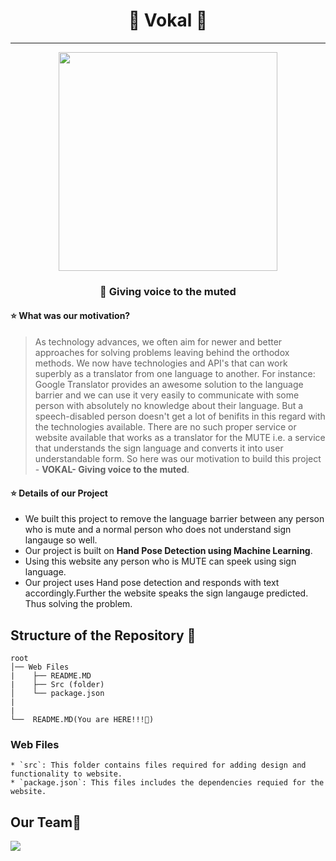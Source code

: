# <div align=center>🎤 Vokal 🎤</div>
---

<div align=center><img src="https://user-images.githubusercontent.com/78701779/142752223-8a3bab93-f3ed-4366-b1bc-8f4d98b7e020.png" height=350px wifdth = 700px></div>


### **<p align="center">📌 Giving voice to the muted </p>**

#### ⭐ What was our motivation?

>As technology advances, we often aim for newer and better approaches for solving problems leaving behind the orthodox methods. We now have technologies and API's that can work superbly as a translator from one language to another. For instance: Google Translator provides an awesome solution to the language barrier and we can use it very easily to communicate with some person with absolutely no knowledge about their language. But a speech-disabled person doesn't get a lot of benifits in this regard with the technologies available. There are no such proper service or website available that works as a translator for the MUTE i.e. a service that understands the sign language and converts it into user understandable form. So here was our motivation to build this project - **VOKAL- Giving voice to the muted**.

#### ⭐ Details of our Project

- We built this project to remove the language barrier between any person who is mute and a normal person who does not understand sign langauge so well.
- Our project is built on **Hand Pose Detection using Machine Learning**.
- Using this website any person who is MUTE can speek using sign language.
- Our project uses Hand pose detection and responds with text accordingly.Further the website speaks the sign langauge predicted. Thus solving the problem.


## Structure of the Repository 📂

```
root
│── Web Files
|    ├── README.MD
|    ├── Src (folder)
│    └── package.json
|
|
└──  README.MD(You are HERE!!!📌)
```
### **Web Files**
    * `src`: This folder contains files required for adding design and functionality to website.
    * `package.json`: This files includes the dependencies requied for the website.
    


## Our Team💝

<a href="https://github.com/eshan1925/Eventour/graphs/contributors">
  <img src="https://contrib.rocks/image?repo=eshan1925/Eventour" />
</a>

